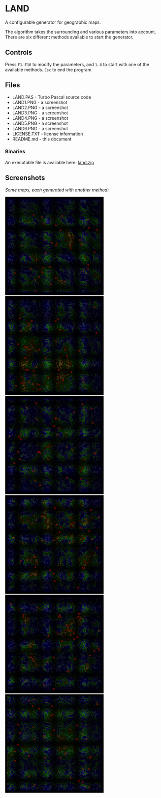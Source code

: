 # LAND

A configurable generator for geographic maps.

The algorithm takes the surrounding and various parameters into account. There are six different methods available to start the generator.

## Controls

Press `F1`..`F10` to modify the parameters, and `1`..`6` to start with one of the available methods. `Esc` to end the program.

## Files

* LAND.PAS - Turbo Pascal source code
* LAND1.PNG - a screenshot
* LAND2.PNG - a screenshot
* LAND3.PNG - a screenshot
* LAND4.PNG - a screenshot
* LAND5.PNG - a screenshot
* LAND6.PNG - a screenshot
* LICENSE.TXT - license information
* README.md - this document

### Binaries

An executable file is available here: [land.zip](http://turbo.elitepiraten.de/land.zip)

## Screenshots

_Some maps, each generated with another method:_

![a screenshot from LAND.PAS](LAND1.PNG)
![a screenshot from LAND.PAS](LAND2.PNG)
![a screenshot from LAND.PAS](LAND3.PNG)
![a screenshot from LAND.PAS](LAND4.PNG)
![a screenshot from LAND.PAS](LAND5.PNG)
![a screenshot from LAND.PAS](LAND6.PNG)
